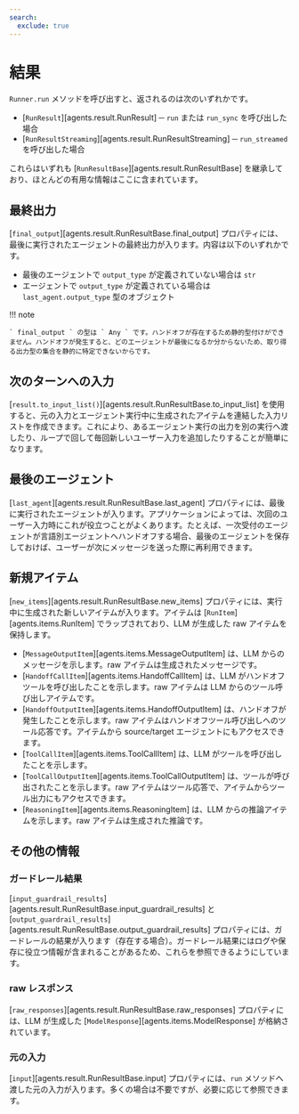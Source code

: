```yaml
---
search:
  exclude: true
---
```

# 結果

` Runner.run ` メソッドを呼び出すと、返されるのは次のいずれかです。

-   [`RunResult`][agents.result.RunResult] ─ ` run ` または ` run_sync ` を呼び出した場合
-   [`RunResultStreaming`][agents.result.RunResultStreaming] ─ ` run_streamed ` を呼び出した場合

これらはいずれも [`RunResultBase`][agents.result.RunResultBase] を継承しており、ほとんどの有用な情報はここに含まれています。

## 最終出力

[`final_output`][agents.result.RunResultBase.final_output] プロパティには、最後に実行されたエージェントの最終出力が入ります。内容は以下のいずれかです。

-   最後のエージェントで ` output_type ` が定義されていない場合は ` str `
-   エージェントで ` output_type ` が定義されている場合は ` last_agent.output_type ` 型のオブジェクト

!!! note

    ` final_output ` の型は ` Any ` です。ハンドオフが存在するため静的型付けができません。ハンドオフが発生すると、どのエージェントが最後になるか分からないため、取り得る出力型の集合を静的に特定できないからです。

## 次のターンへの入力

[`result.to_input_list()`][agents.result.RunResultBase.to_input_list] を使用すると、元の入力とエージェント実行中に生成されたアイテムを連結した入力リストを作成できます。これにより、あるエージェント実行の出力を別の実行へ渡したり、ループで回して毎回新しいユーザー入力を追加したりすることが簡単になります。

## 最後のエージェント

[`last_agent`][agents.result.RunResultBase.last_agent] プロパティには、最後に実行されたエージェントが入ります。アプリケーションによっては、次回のユーザー入力時にこれが役立つことがよくあります。たとえば、一次受付のエージェントが言語別エージェントへハンドオフする場合、最後のエージェントを保存しておけば、ユーザーが次にメッセージを送った際に再利用できます。

## 新規アイテム

[`new_items`][agents.result.RunResultBase.new_items] プロパティには、実行中に生成された新しいアイテムが入ります。アイテムは [`RunItem`][agents.items.RunItem] でラップされており、LLM が生成した raw アイテムを保持します。

-   [`MessageOutputItem`][agents.items.MessageOutputItem] は、LLM からのメッセージを示します。raw アイテムは生成されたメッセージです。
-   [`HandoffCallItem`][agents.items.HandoffCallItem] は、LLM がハンドオフツールを呼び出したことを示します。raw アイテムは LLM からのツール呼び出しアイテムです。
-   [`HandoffOutputItem`][agents.items.HandoffOutputItem] は、ハンドオフが発生したことを示します。raw アイテムはハンドオフツール呼び出しへのツール応答です。アイテムから source/target エージェントにもアクセスできます。
-   [`ToolCallItem`][agents.items.ToolCallItem] は、LLM がツールを呼び出したことを示します。
-   [`ToolCallOutputItem`][agents.items.ToolCallOutputItem] は、ツールが呼び出されたことを示します。raw アイテムはツール応答で、アイテムからツール出力にもアクセスできます。
-   [`ReasoningItem`][agents.items.ReasoningItem] は、LLM からの推論アイテムを示します。raw アイテムは生成された推論です。

## その他の情報

### ガードレール結果

[`input_guardrail_results`][agents.result.RunResultBase.input_guardrail_results] と [`output_guardrail_results`][agents.result.RunResultBase.output_guardrail_results] プロパティには、ガードレールの結果が入ります（存在する場合）。ガードレール結果にはログや保存に役立つ情報が含まれることがあるため、これらを参照できるようにしています。

### raw レスポンス

[`raw_responses`][agents.result.RunResultBase.raw_responses] プロパティには、LLM が生成した [`ModelResponse`][agents.items.ModelResponse] が格納されています。

### 元の入力

[`input`][agents.result.RunResultBase.input] プロパティには、` run ` メソッドへ渡した元の入力が入ります。多くの場合は不要ですが、必要に応じて参照できます。